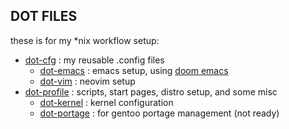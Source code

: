 ## DOT FILES
these is for my *nix workflow setup:
- [dot-cfg](https://github.com/dotF-Atelier/dot-cfg) : my reusable .config files 
  - [dot-emacs](https://github.com/dotF-Atelier/dot-emacs) : emacs setup, using [doom emacs](https://github.com/doomemacs/doomemacs)
  - [dot-vim](https://github.com/dotF-Atelier/dot-vim) : neovim setup
- [dot-profile](https://github.com/dotF-Atelier/dot-profile) : scripts, start pages, distro setup, and some misc
  - [dot-kernel](https://github.com/dotF-Atelier/dot-kernel) : kernel configuration
  - [dot-portage](https://github.com/dotF-Atelier/dot-portage) : for gentoo portage management (not ready)

